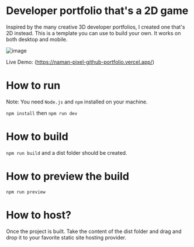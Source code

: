 # Developer portfolio that's a 2D game

Inspired by the many creative 3D developer portfolios, I created one that's 2D instead.
This is a template you can use to build your own. It works on both desktop
and mobile.

![image](https://github.com/Sodium-Man/Pixel-Github-Portfolio/assets/110275891/683e2d2f-4131-40e3-9a3c-bee2867d0c2f)

Live Demo: (https://naman-pixel-github-portfolio.vercel.app/)

# How to run

Note: You need `Node.js` and `npm` installed on your machine.

`npm install` then `npm run dev`

# How to build

`npm run build` and a dist folder should be created.

# How to preview the build

`npm run preview`

# How to host?

Once the project is built. Take the content of the dist folder and drag and drop it
to your favorite static site hosting provider.
